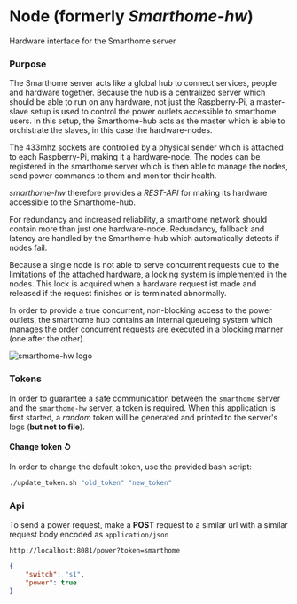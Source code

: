 # Node (formerly *Smarthome-hw*)
 Hardware interface for the Smarthome server
 
 ### Purpose
 The Smarthome server acts like a global hub to connect services, people and hardware together.
 Because the hub is a centralized server which should be able to run on any hardware, not just the Raspberry-Pi, a master-slave setup is used to control the power outlets accessible to smarthome users. In this setup, the Smarthome-hub acts as the master which is able to orchistrate the slaves, in this case the hardware-nodes.
 
 The 433mhz sockets are controlled by a physical sender which is attached to each Raspberry-Pi, making it a hardware-node.
 The nodes can be registered in the smarthome server which is then able to manage the nodes, send power commands to them and monitor their health.
 
 *smarthome-hw* therefore provides a *REST-API* for making its hardware accessible to the Smarthome-hub.
 
 For redundancy and increased reliability, a smarthome network should contain more than just one hardware-node.
 Redundancy, fallback and latency are handled by the Smarthome-hub which automatically detects if nodes fail.
 
Because a single node is not able to serve concurrent requests due to the limitations of the attached hardware, a locking system is implemented in the nodes.
This lock is acquired when a hardware request ist made and released if the request finishes or is terminated abnormally.

In order to provide a true concurrent, non-blocking access to the power outlets, the smarthome hub contains an internal queueing system which manages the order concurrent requests are executed in a blocking manner (one after the other).

![smarthome-hw logo](./icon/readme.png)

### Tokens
In order to guarantee a safe communication between the `smarthome` server and the `smarthome-hw` server, a token is required.
When this application is first started, a *random* token will be generated and printed to the server's logs (**but not to file**).
#### Change token ↺
In order to change the default token, use the provided bash script:
```bash
./update_token.sh "old_token" "new_token"
```

### Api

To send a power request, make a **POST** request to a similar url with a similar request body encoded as `application/json`
```
http://localhost:8081/power?token=smarthome
```

```json
{
	"switch": "s1",
	"power": true
}
```
